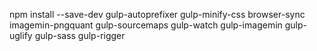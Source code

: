 npm install --save-dev gulp-autoprefixer gulp-minify-css browser-sync imagemin-pngquant gulp-sourcemaps gulp-watch gulp-imagemin gulp-uglify gulp-sass gulp-rigger
